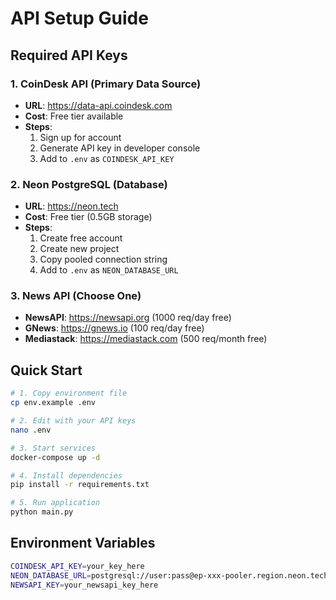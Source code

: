 # API Setup Guide

## Required API Keys

### 1. CoinDesk API (Primary Data Source)
- **URL**: https://data-api.coindesk.com
- **Cost**: Free tier available
- **Steps**:
  1. Sign up for account
  2. Generate API key in developer console
  3. Add to `.env` as `COINDESK_API_KEY`

### 2. Neon PostgreSQL (Database)
- **URL**: https://neon.tech
- **Cost**: Free tier (0.5GB storage)
- **Steps**:
  1. Create free account
  2. Create new project
  3. Copy pooled connection string
  4. Add to `.env` as `NEON_DATABASE_URL`

### 3. News API (Choose One)
- **NewsAPI**: https://newsapi.org (1000 req/day free)
- **GNews**: https://gnews.io (100 req/day free)
- **Mediastack**: https://mediastack.com (500 req/month free)

## Quick Start
```bash
# 1. Copy environment file
cp env.example .env

# 2. Edit with your API keys
nano .env

# 3. Start services
docker-compose up -d

# 4. Install dependencies
pip install -r requirements.txt

# 5. Run application
python main.py
```

## Environment Variables
```bash
COINDESK_API_KEY=your_key_here
NEON_DATABASE_URL=postgresql://user:pass@ep-xxx-pooler.region.neon.tech/db?sslmode=require
NEWSAPI_KEY=your_newsapi_key_here
```
